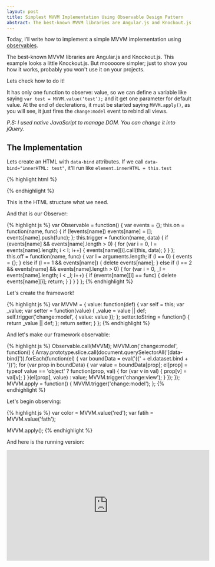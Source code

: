 ```yaml
---
layout: post
title: Simplest MVVM Implementation Using Observable Design Pattern
abstract: The best-known MVVM libraries are Angular.js and Knockout.js. This example looks a little Knockout.js. But much more simpler.
---
```


<style>
  iframe {
    width: 550px;
    height: 300px;
  }
</style>

Today, I’ll write how to implement a simple MVVM implementation using [observables](../javascript-observable-design-pattern/).

The best-known MVVM libraries are Angular.js and Knockout.js. This example looks a little Knockout.js. But mooooore simpler; just to show you
how it works, probably you won't use it on your projects.

Lets check how to do it!

It has only one function to observe: value, so we can define a variable like saying `var test = MVVM.value(‘test’);` and it get one parameter for default value.
At the end of declerations, it must be started saying `MVVM.apply()`, as you will see, it just fires the `change:model` event to rebind all views.

_P.S: I used native JavaScript to manage DOM. You can change it into jQuery._

## The Implementation

Lets create an HTML with `data-bind` attributes. If we call `data-bind="innerHTML: test"`, it'll run like `element.innerHTML = this.test`

{% highlight html %}
<div data-bind="innerHTML: fatih, style: {color: color}, onclick: function() {fatih('hi!')}"></div>
<div data-bind="innerText: fatih, style: {display: function() {return fatih == 'hi!'?'none':'block'}()}"></div>
{% endhighlight %}

This is the HTML structure what we need.

And that is our Observer:

{% highlight js %}
var Observable = function() {
    var events = {};
    this.on = function(name, func) {
        if (!events[name]) events[name] = [];
        events[name].push(func);
    };
    this.trigger = function(name, data) {
        if (events[name] && events[name].length > 0) {
            for (var i = 0, l = events[name].length; i < l; i++) {
                events[name][i].call(this, data);
            }
        }
    };
    this.off = function(name, func) {
        var l = arguments.length;
        if (l == 0) {
            events = {};
        } else if (l == 1 && events[name]) {
            delete events[name];
        } else if (l == 2 && events[name] && events[name].length > 0) {
            for (var i = 0, _l = events[name].length; i < _l; i++) {
                if (events[name][i] == func) {
                    delete events[name][i];
                    return;
                }
            }
        }
    }
};
{% endhighlight %}

Let's create the framework!

{% highlight js %}
var MVVM = {
    value: function(def) {
        var self = this;
        var _value;
        var setter = function(value) {
            _value = value || def;
            self.trigger('change:model', {
                value: value
            });
        };
        setter.toString = function() {
            return _value || def;
        };
        return setter;
    }
};
{% endhighlight %}

And let's make our framework observable:

{% highlight js %}
Observable.call(MVVM);
MVVM.on('change:model', function() {
    Array.prototype.slice.call(document.querySelectorAll('[data-bind]')).forEach(function(el) {
        var boundData = eval('({' + el.dataset.bind + '})');
        for (var prop in boundData) {
            var value = boundData[prop];
            el[prop] = typeof value == 'object' ?
            function(prop, val) {
                for (var v in val) {
                    prop[v] = val[v];
                }
            }(el[prop], value) : value;
            MVVM.trigger('change:view');
        }
    });
});
MVVM.apply = function() {
    MVVM.trigger('change:model');
};
{% endhighlight %}

Let's begin observing:

{% highlight js %}
var color = MVVM.value('red');
var fatih = MVVM.value('fath');

MVVM.apply();
{% endhighlight %}

And here is the running version:

<iframe frameborder="0" src="http://jsfiddle.net/fkadev/GemEK/embedded/"></iframe>
